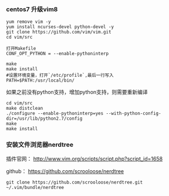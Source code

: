 
### centos7 升级vim8

```
yum remove vim -y
yum install ncurses-devel python-devel -y
git clone https://github.com/vim/vim.git
cd vim/src

打开Makefile
CONF_OPT_PYTHON = --enable-pythoninterp

make
make install
#设置环境变量，打开`/etc/profile`,最后一行写入
PATH=$PATH:/usr/local/bin/
```

如果之前没有python支持，增加python支持，则需要重新编译

```
cd vim/src
make distclean
./configure --enable-pythoninterp=yes --with-python-config-dir=/usr/lib/python2.7/config
make
make install
```

### 安装文件浏览器nerdtree

插件官网： http://www.vim.org/scripts/script.php?script_id=1658

github： https://github.com/scrooloose/nerdtree

```
git clone https://github.com/scrooloose/nerdtree.git ~/.vim/bundle/nerdtree
```
